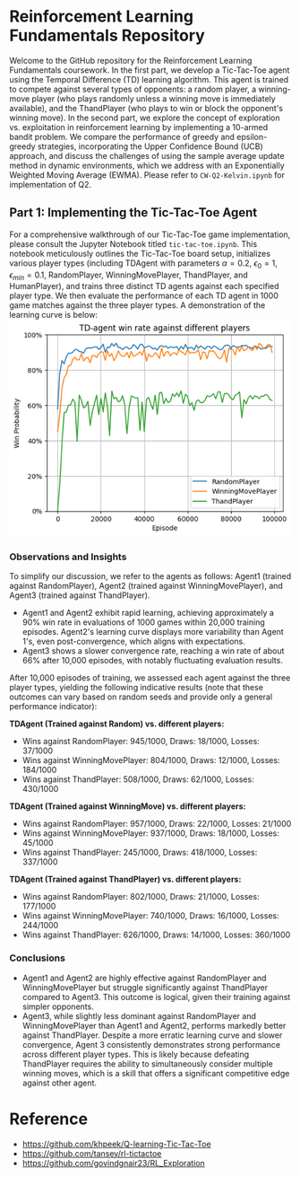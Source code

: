 # Reinforcement Learning Fundamentals Repository

Welcome to the GitHub repository for the Reinforcement Learning Fundamentals coursework. In the first part, we develop a Tic-Tac-Toe agent using the Temporal Difference (TD) learning algorithm. This agent is trained to compete against several types of opponents: a random player, a winning-move player (who plays randomly unless a winning move is immediately available), and the ThandPlayer (who plays to win or block the opponent's winning move). In the second part, we explore the concept of exploration vs. exploitation in reinforcement learning by implementing a 10-armed bandit problem. We compare the performance of greedy and epsilon-greedy strategies, incorporating the Upper Confidence Bound (UCB) approach, and discuss the challenges of using the sample average update method in dynamic environments, which we address with an Exponentially Weighted Moving Average (EWMA). Please refer to `CW-Q2-Kelvin.ipynb` for implementation of Q2.

## Part 1: Implementing the Tic-Tac-Toe Agent

For a comprehensive walkthrough of our Tic-Tac-Toe game implementation, please consult the Jupyter Notebook titled `tic-tac-toe.ipynb`. This notebook meticulously outlines the Tic-Tac-Toe board setup, initializes various player types (including TDAgent with parameters $\alpha=0.2$, $\epsilon_{0} = 1$, $\epsilon_{min} = 0.1$, RandomPlayer, WinningMovePlayer, ThandPlayer, and HumanPlayer), and trains three distinct TD agents against each specified player type. We then evaluate the performance of each TD agent in 1000 game matches against the three player types. A demonstration of the learning curve is below:
![alt text](Q1.png)

### Observations and Insights
To simplify our discussion, we refer to the agents as follows: Agent1 (trained against RandomPlayer), Agent2 (trained against WinningMovePlayer), and Agent3 (trained against ThandPlayer).
- Agent1 and Agent2 exhibit rapid learning, achieving approximately a 90% win rate in evaluations of 1000 games within 20,000 training episodes. Agent2's learning curve displays more variability than Agent 1's, even post-convergence, which aligns with expectations.
- Agent3 shows a slower convergence rate, reaching a win rate of about 66% after 10,000 episodes, with notably fluctuating evaluation results.

After 10,000 episodes of training, we assessed each agent against the three player types, yielding the following indicative results (note that these outcomes can vary based on random seeds and provide only a general performance indicator):

**TDAgent (Trained against Random) vs. different players:**
- Wins against RandomPlayer: 945/1000, Draws: 18/1000, Losses: 37/1000
- Wins against WinningMovePlayer: 804/1000, Draws: 12/1000, Losses: 184/1000
- Wins against ThandPlayer: 508/1000, Draws: 62/1000, Losses: 430/1000

**TDAgent (Trained against WinningMove) vs. different players:**
- Wins against RandomPlayer: 957/1000, Draws: 22/1000, Losses: 21/1000
- Wins against WinningMovePlayer: 937/1000, Draws: 18/1000, Losses: 45/1000
- Wins against ThandPlayer: 245/1000, Draws: 418/1000, Losses: 337/1000

**TDAgent (Trained against ThandPlayer) vs. different players:**
- Wins against RandomPlayer: 802/1000, Draws: 21/1000, Losses: 177/1000
- Wins against WinningMovePlayer: 740/1000, Draws: 16/1000, Losses: 244/1000
- Wins against ThandPlayer: 626/1000, Draws: 14/1000, Losses: 360/1000

### Conclusions
- Agent1 and Agent2 are highly effective against RandomPlayer and WinningMovePlayer but struggle significantly against ThandPlayer compared to Agent3. This outcome is logical, given their training against simpler opponents.
- Agent3, while slightly less dominant against RandomPlayer and WinningMovePlayer than Agent1 and Agent2, performs markedly better against ThandPlayer. Despite a more erratic learning curve and slower convergence, Agent 3 consistently demonstrates strong performance across different player types. This is likely because defeating ThandPlayer requires the ability to simultaneously consider multiple winning moves, which is a skill that offers a significant competitive edge against other agent.

# Reference
- https://github.com/khpeek/Q-learning-Tic-Tac-Toe
- https://github.com/tansey/rl-tictactoe
- https://github.com/govindgnair23/RL_Exploration